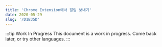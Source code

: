 ```yaml
---
title: 'Chrome Extension에서 알림 보내기'
date: 2020-05-29
slug: '/D1B35D'
---
```


:::tip Work In Progress
This document is a work in progress. Come back later, or try other languages.
:::
